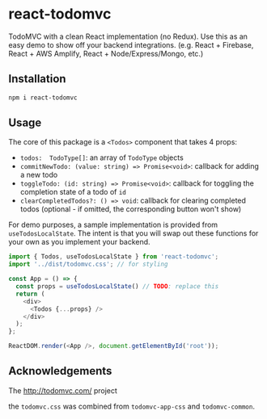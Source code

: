 # react-todomvc

TodoMVC with a clean React implementation (no Redux). Use this as an easy demo to show off your backend integrations. (e.g. React + Firebase, React + AWS Amplify, React + Node/Express/Mongo, etc.)

## Installation

```bash
npm i react-todomvc
```

## Usage

The core of this package is a `<Todos>` component that takes 4 props:

- `todos:  TodoType[]`: an array of `TodoType` objects 
- `commitNewTodo: (value: string) => Promise<void>`: callback for adding a new todo
- `toggleTodo: (id: string) => Promise<void>`: callback for toggling the completion state of a todo of `id`
- `clearCompletedTodos?: () => void`: callback for clearing completed todos (optional - if omitted, the corresponding button won't show)


For demo purposes, a sample implementation is provided from `useTodosLocalState`. The intent is that you will swap out these functions for your own as you implement your backend.


```js
import { Todos, useTodosLocalState } from 'react-todomvc';
import '../dist/todomvc.css'; // for styling

const App = () => {
  const props = useTodosLocalState() // TODO: replace this
  return (
    <div>
      <Todos {...props} />
    </div>
  );
};

ReactDOM.render(<App />, document.getElementById('root'));
```

## Acknowledgements

The http://todomvc.com/ project

the `todomvc.css` was combined from `todomvc-app-css` and `todomvc-common`.